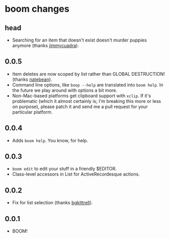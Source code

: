 # boom changes

## head
- Searching for an item that doesn't exist doesn't murder puppies anymore
  (thanks [jimmycuadra](https://github.com/jimmycuadra)).

## 0.0.5
- Item deletes are now scoped by list rather than GLOBAL DESTRUCTION! (thanks
  [natebean](https://github.com/natebean)).
- Command line options, like `boop --help` are translated into `boom help`. In
  the future we play around with options a bit more.
- Non-Mac-based platforms get clipboard support with `xclip`. If it's
  problematic (which it almost certainly is; I'm breaking this more or less on
  purpose), please patch it and send me a pull request for your particular
  platform.

## 0.0.4
- Adds `boom help`. You know, for help.

## 0.0.3
- `boom edit` to edit your stuff in a friendly $EDITOR.
- Class-level accessors in List for ActiveRecordesque actions.

## 0.0.2
- Fix for list selection (thanks [bgkittrell](https://github.com/bgkittrell)).

## 0.0.1
- BOOM!
